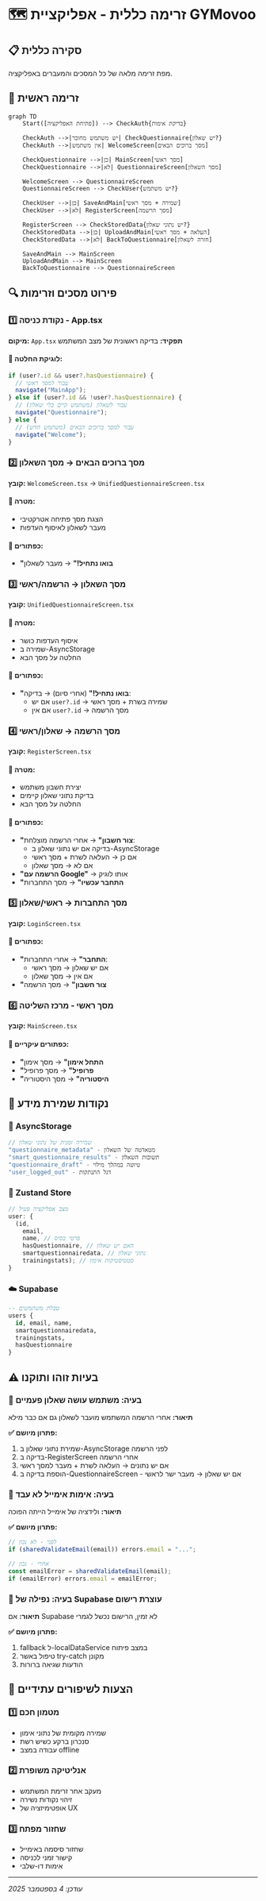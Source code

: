 # 🗺️ זרימה כללית - אפליקציית GYMovoo

## 📋 סקירה כללית

מפת זרימה מלאה של כל המסכים והמעברים באפליקציה.

## 🎯 זרימה ראשית

```mermaid
graph TD
    Start([פתיחת האפליקציה]) --> CheckAuth{בדיקת אימות}

    CheckAuth -->|יש משתמש מחובר| CheckQuestionnaire{יש שאלון?}
    CheckAuth -->|אין משתמש| WelcomeScreen[מסך ברוכים הבאים]

    CheckQuestionnaire -->|כן| MainScreen[מסך ראשי]
    CheckQuestionnaire -->|לא| QuestionnaireScreen[מסך השאלון]

    WelcomeScreen --> QuestionnaireScreen
    QuestionnaireScreen --> CheckUser{יש משתמש?}

    CheckUser -->|כן| SaveAndMain[שמירה + מסך ראשי]
    CheckUser -->|לא| RegisterScreen[מסך הרשמה]

    RegisterScreen --> CheckStoredData{יש נתוני שאלון?}
    CheckStoredData -->|כן| UploadAndMain[העלאה + מסך ראשי]
    CheckStoredData -->|לא| BackToQuestionnaire[חזרה לשאלון]

    SaveAndMain --> MainScreen
    UploadAndMain --> MainScreen
    BackToQuestionnaire --> QuestionnaireScreen
```

## 🔍 פירוט מסכים וזרימות

### 1️⃣ נקודת כניסה - App.tsx

**מיקום:** `App.tsx`
**תפקיד:** בדיקה ראשונית של מצב המשתמש

#### 🔄 לוגיקת החלטה:

```javascript
if (user?.id && user?.hasQuestionnaire) {
  // עבור למסך ראשי
  navigate("MainApp");
} else if (user?.id && !user?.hasQuestionnaire) {
  // עבור לשאלון (משתמש קיים בלי שאלון)
  navigate("Questionnaire");
} else {
  // עבור למסך ברוכים הבאים (משתמש חדש)
  navigate("Welcome");
}
```

### 2️⃣ מסך ברוכים הבאים → מסך השאלון

**קובץ:** `WelcomeScreen.tsx` → `UnifiedQuestionnaireScreen.tsx`

#### 🎯 מטרה:

- הצגת מסך פתיחה אטרקטיבי
- מעבר לשאלון לאיסוף העדפות

#### 🔘 כפתורים:

- **"בואו נתחיל!"** → מעבר לשאלון

### 3️⃣ מסך השאלון → הרשמה/ראשי

**קובץ:** `UnifiedQuestionnaireScreen.tsx`

#### 🎯 מטרה:

- איסוף העדפות כושר
- שמירה ב-AsyncStorage
- החלטה על מסך הבא

#### 🔘 כפתורים:

- **"בואו נתחיל!"** (אחרי סיום) → בדיקה:
  - אם יש `user?.id` → שמירה בשרת + מסך ראשי
  - אם אין `user?.id` → מסך הרשמה

### 4️⃣ מסך הרשמה → שאלון/ראשי

**קובץ:** `RegisterScreen.tsx`

#### 🎯 מטרה:

- יצירת חשבון משתמש
- בדיקת נתוני שאלון קיימים
- החלטה על מסך הבא

#### 🔘 כפתורים:

- **"צור חשבון"** → אחרי הרשמה מוצלחת:
  - בדיקה אם יש נתוני שאלון ב-AsyncStorage
  - אם כן → העלאה לשרת + מסך ראשי
  - אם לא → מסך שאלון
- **"הרשמה עם Google"** → אותו לוגיק
- **"התחבר עכשיו"** → מסך התחברות

### 5️⃣ מסך התחברות → ראשי/שאלון

**קובץ:** `LoginScreen.tsx`

#### 🔘 כפתורים:

- **"התחבר"** → אחרי התחברות:
  - אם יש שאלון → מסך ראשי
  - אם אין → מסך שאלון
- **"צור חשבון"** → מסך הרשמה

### 6️⃣ מסך ראשי - מרכז השליטה

**קובץ:** `MainScreen.tsx`

#### 🔘 כפתורים עיקריים:

- **"התחל אימון"** → מסך אימון
- **"פרופיל"** → מסך פרופיל
- **"היסטוריה"** → מסך היסטוריה

## 💾 נקודות שמירת מידע

### 📱 AsyncStorage

```javascript
// שמירה זמנית של נתוני שאלון
"questionnaire_metadata" - מטאדטה של השאלון
"smart_questionnaire_results" - תשובות השאלון
"questionnaire_draft" - טיוטה במהלך מילוי
"user_logged_out" - דגל התנתקות
```

### 🏪 Zustand Store

```javascript
// מצב אפליקציה פעיל
user: {
  (id,
    email,
    name, // פרטי בסיס
    hasQuestionnaire, // האם יש שאלון
    smartquestionnairedata, // נתוני שאלון
    trainingstats); // סטטיסטיקות אימון
}
```

### ☁️ Supabase

```sql
-- טבלת משתמשים
users {
  id, email, name,
  smartquestionnairedata,
  trainingstats,
  hasQuestionnaire
}
```

## ⚠️ בעיות זוהו ותוקנו

### 🔴 בעיה: משתמש עושה שאלון פעמיים

**תיאור:** אחרי הרשמה המשתמש מועבר לשאלון גם אם כבר מילא

**✅ פתרון מיושם:**

1. שמירת נתוני שאלון ב-AsyncStorage לפני הרשמה
2. בדיקה ב-RegisterScreen אחרי הרשמה
3. אם יש נתונים → העלאה לשרת + מעבר למסך ראשי
4. הוספת בדיקה ב-QuestionnaireScreen - אם יש שאלון → מעבר ישר לראשי

### 🔴 בעיה: אימות אימייל לא עבד

**תיאור:** ולידציה של אימייל הייתה הפוכה

**✅ פתרון מיושם:**

```javascript
// לפני - לא נכון
if (sharedValidateEmail(email)) errors.email = "...";

// אחרי - נכון
const emailError = sharedValidateEmail(email);
if (emailError) errors.email = emailError;
```

### 🔴 בעיה: נפילה של Supabase עוצרת רישום

**תיאור:** אם Supabase לא זמין, הרישום נכשל לגמרי

**✅ פתרון מיושם:**

1. fallback ל-localDataService במצב פיתוח
2. טיפול באשר try-catch מקונן
3. הודעות שגיאה ברורות

## 🔮 הצעות לשיפורים עתידיים

### 1️⃣ מטמון חכם

- שמירה מקומית של נתוני אימון
- סנכרון ברקע כשיש רשת
- עבודה במצב offline

### 2️⃣ אנליטיקה משופרת

- מעקב אחר זרימת המשתמש
- זיהוי נקודות נשירה
- אופטימיזציה של UX

### 3️⃣ שחזור מפתח

- שחזור סיסמה באימייל
- קישור זמני לכניסה
- אימות דו-שלבי

---

_עודכן: 4 בספטמבר 2025_
